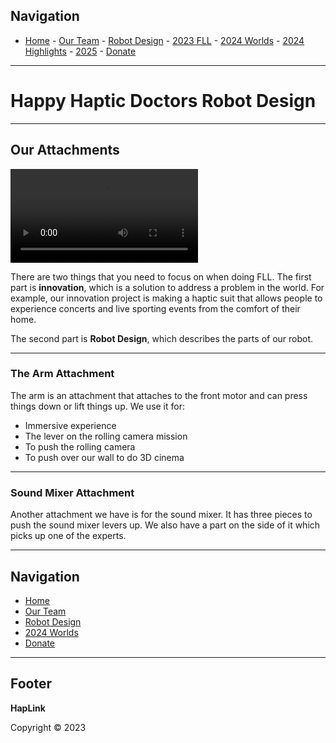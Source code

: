 ## Navigation


- [Home](/index.md) - [Our Team](/our-team/index.md) - [Robot Design](/happy-haptic-doctors-robot-design/index.md) - [2023 FLL](/2023-fll/index.md) - [2024 Worlds](/2024-worlds/index.md) - [2024 Highlights](/2024/index.md) - [2025](/2025/index.md) - [Donate](/donate/index.md)
---

# Happy Haptic Doctors Robot Design

---

## Our Attachments

![Attachment Video](../wp-content/uploads/2024/01/IMG_7461.qt)

There are two things that you need to focus on when doing FLL. The first part is **innovation**, which is a solution to address a problem in the world. For example, our innovation project is making a haptic suit that allows people to experience concerts and live sporting events from the comfort of their home.

The second part is **Robot Design**, which describes the parts of our robot.

---

### The Arm Attachment

The arm is an attachment that attaches to the front motor and can press things down or lift things up. We use it for:
- Immersive experience
- The lever on the rolling camera mission
- To push the rolling camera
- To push over our wall to do 3D cinema

---

### Sound Mixer Attachment

Another attachment we have is for the sound mixer. It has three pieces to push the sound mixer levers up. We also have a part on the side of it which picks up one of the experts.

---

## Navigation

- [Home](../index.md)
- [Our Team](../our-team/index.md)
- [Robot Design](index.md)
- [2024 Worlds](../2024-worlds/index.md)
- [Donate](../donate/index.md)

---

## Footer

**HapLink**

Copyright © 2023